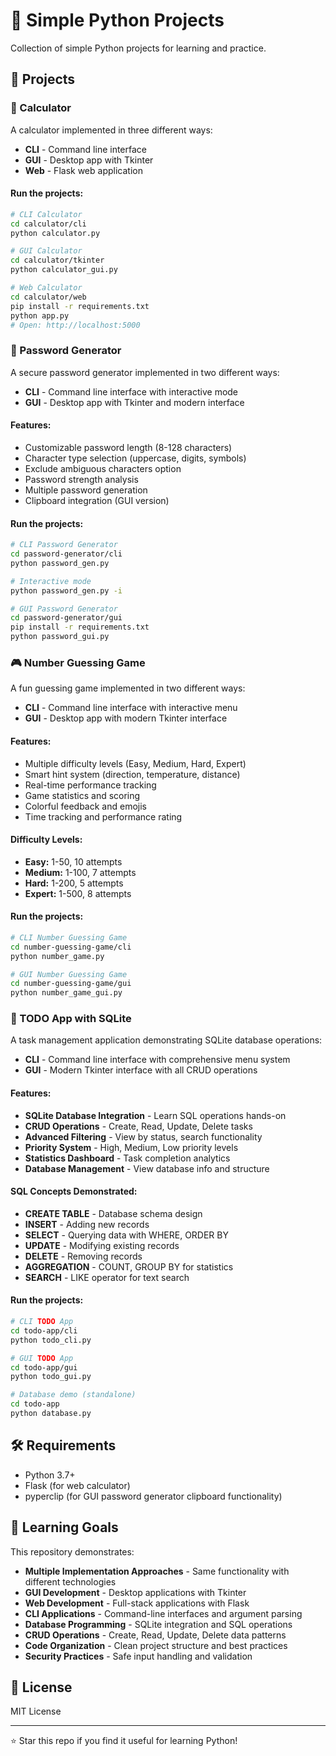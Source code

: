 # 🐍 Simple Python Projects

Collection of simple Python projects for learning and practice.

## 📁 Projects

### 🧮 Calculator
A calculator implemented in three different ways:

- **CLI** - Command line interface
- **GUI** - Desktop app with Tkinter  
- **Web** - Flask web application

#### Run the projects:
```bash
# CLI Calculator
cd calculator/cli
python calculator.py

# GUI Calculator  
cd calculator/tkinter
python calculator_gui.py

# Web Calculator
cd calculator/web
pip install -r requirements.txt
python app.py
# Open: http://localhost:5000
```

### 🔐 Password Generator
A secure password generator implemented in two different ways:

- **CLI** - Command line interface with interactive mode
- **GUI** - Desktop app with Tkinter and modern interface

#### Features:
- Customizable password length (8-128 characters)
- Character type selection (uppercase, digits, symbols)
- Exclude ambiguous characters option
- Password strength analysis
- Multiple password generation
- Clipboard integration (GUI version)

#### Run the projects:
```bash
# CLI Password Generator
cd password-generator/cli
python password_gen.py

# Interactive mode
python password_gen.py -i

# GUI Password Generator
cd password-generator/gui
pip install -r requirements.txt
python password_gui.py
```

### 🎮 Number Guessing Game
A fun guessing game implemented in two different ways:

- **CLI** - Command line interface with interactive menu
- **GUI** - Desktop app with modern Tkinter interface

#### Features:
- Multiple difficulty levels (Easy, Medium, Hard, Expert)
- Smart hint system (direction, temperature, distance)
- Real-time performance tracking
- Game statistics and scoring
- Colorful feedback and emojis
- Time tracking and performance rating

#### Difficulty Levels:
- **Easy:** 1-50, 10 attempts
- **Medium:** 1-100, 7 attempts  
- **Hard:** 1-200, 5 attempts
- **Expert:** 1-500, 8 attempts

#### Run the projects:
```bash
# CLI Number Guessing Game
cd number-guessing-game/cli
python number_game.py

# GUI Number Guessing Game
cd number-guessing-game/gui
python number_game_gui.py
```

### 📝 TODO App with SQLite
A task management application demonstrating SQLite database operations:

- **CLI** - Command line interface with comprehensive menu system
- **GUI** - Modern Tkinter interface with all CRUD operations

#### Features:
- **SQLite Database Integration** - Learn SQL operations hands-on
- **CRUD Operations** - Create, Read, Update, Delete tasks
- **Advanced Filtering** - View by status, search functionality
- **Priority System** - High, Medium, Low priority levels
- **Statistics Dashboard** - Task completion analytics
- **Database Management** - View database info and structure

#### SQL Concepts Demonstrated:
- **CREATE TABLE** - Database schema design
- **INSERT** - Adding new records
- **SELECT** - Querying data with WHERE, ORDER BY
- **UPDATE** - Modifying existing records
- **DELETE** - Removing records
- **AGGREGATION** - COUNT, GROUP BY for statistics
- **SEARCH** - LIKE operator for text search

#### Run the projects:
```bash
# CLI TODO App
cd todo-app/cli
python todo_cli.py

# GUI TODO App
cd todo-app/gui
python todo_gui.py

# Database demo (standalone)
cd todo-app
python database.py
```

## 🛠️ Requirements

- Python 3.7+
- Flask (for web calculator)
- pyperclip (for GUI password generator clipboard functionality)

## 🎯 Learning Goals

This repository demonstrates:
- **Multiple Implementation Approaches** - Same functionality with different technologies
- **GUI Development** - Desktop applications with Tkinter
- **Web Development** - Full-stack applications with Flask
- **CLI Applications** - Command-line interfaces and argument parsing
- **Database Programming** - SQLite integration and SQL operations
- **CRUD Operations** - Create, Read, Update, Delete data patterns
- **Code Organization** - Clean project structure and best practices
- **Security Practices** - Safe input handling and validation

## 📄 License

MIT License

---

⭐ Star this repo if you find it useful for learning Python!